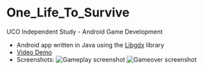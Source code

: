 # One_Life_To_Survive
UCO Independent Study - Android Game Development <br />
- Android app written in Java using the [Libgdx](https://libgdx.com/) library
- [Video Demo](https://youtu.be/7t6-knq83Uc)
- Screenshots:
![Gameplay screenshot](https://user-images.githubusercontent.com/14171408/201832260-2d9e08d8-e86f-4428-94f7-bb7e844c286b.png)
![Gameover screenshot](https://user-images.githubusercontent.com/14171408/201832269-324b4604-0723-4c5c-ad98-92315ae431c9.png)

